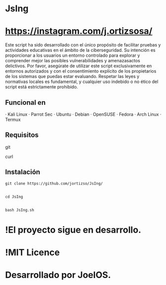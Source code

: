 
# JsIng 
  
# https://instagram.com/j.ortizsosa/

Este script ha sido desarrollado con el único propósito de facilitar pruebas y actividades educativas en el ámbito de la ciberseguridad. Su intención es proporcionar a los usuarios un entorno controlado para explorar y comprender mejor las posibles vulnerabilidades y amenazasactos delictivos. Por favor, asegúrate de utilizar este script exclusivamente en entornos autorizados y con el consentimiento explícito de los propietarios de los sistemas que puedas estar evaluando. Respetar las leyes y normativas locales es fundamental, y cualquier uso indebido o no ético del script está estrictamente prohibido.                     

## Funcional en

· Kali Linux
· Parrot Sec
· Ubuntu
· Debian
· OpenSUSE
· Fedora
· Arch Linux
· Termux

## Requisitos

git

curl

## Instalación  

    git clone https://github.com/jortizso/JsIng/
##
    cd JsIng
##
    bash JsIng.sh



# !El proyecto sigue en desarrollo.

# !MIT Licence

# Desarrollado por JoelOS.
